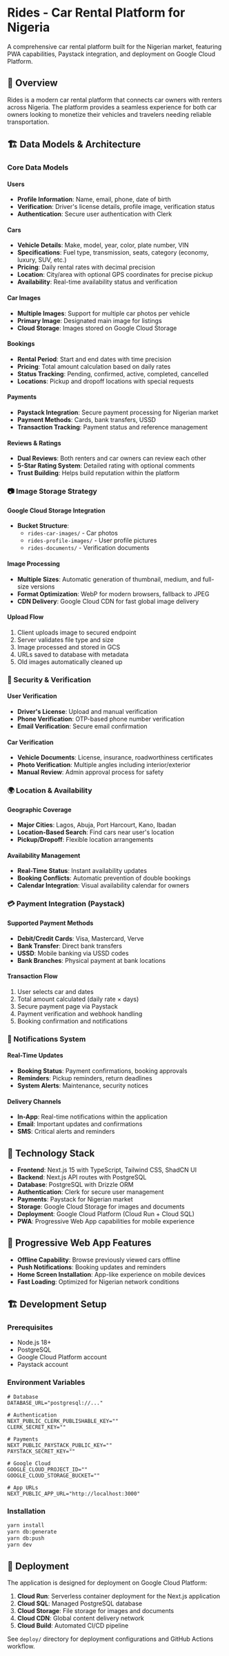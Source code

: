 # Rides - Car Rental Platform for Nigeria

A comprehensive car rental platform built for the Nigerian market, featuring PWA capabilities, Paystack integration, and deployment on Google Cloud Platform.

## 🚗 Overview

Rides is a modern car rental platform that connects car owners with renters across Nigeria. The platform provides a seamless experience for both car owners looking to monetize their vehicles and travelers needing reliable transportation.

## 🏗️ Data Models & Architecture

### Core Data Models

#### Users
- **Profile Information**: Name, email, phone, date of birth
- **Verification**: Driver's license details, profile image, verification status
- **Authentication**: Secure user authentication with Clerk

#### Cars
- **Vehicle Details**: Make, model, year, color, plate number, VIN
- **Specifications**: Fuel type, transmission, seats, category (economy, luxury, SUV, etc.)
- **Pricing**: Daily rental rates with decimal precision
- **Location**: City/area with optional GPS coordinates for precise pickup
- **Availability**: Real-time availability status and verification

#### Car Images
- **Multiple Images**: Support for multiple car photos per vehicle
- **Primary Image**: Designated main image for listings
- **Cloud Storage**: Images stored on Google Cloud Storage

#### Bookings
- **Rental Period**: Start and end dates with time precision
- **Pricing**: Total amount calculation based on daily rates
- **Status Tracking**: Pending, confirmed, active, completed, cancelled
- **Locations**: Pickup and dropoff locations with special requests

#### Payments
- **Paystack Integration**: Secure payment processing for Nigerian market
- **Payment Methods**: Cards, bank transfers, USSD
- **Transaction Tracking**: Payment status and reference management

#### Reviews & Ratings
- **Dual Reviews**: Both renters and car owners can review each other
- **5-Star Rating System**: Detailed rating with optional comments
- **Trust Building**: Helps build reputation within the platform

### 📷 Image Storage Strategy

#### Google Cloud Storage Integration
- **Bucket Structure**:
  - `rides-car-images/` - Car photos
  - `rides-profile-images/` - User profile pictures
  - `rides-documents/` - Verification documents

#### Image Processing
- **Multiple Sizes**: Automatic generation of thumbnail, medium, and full-size versions
- **Format Optimization**: WebP for modern browsers, fallback to JPEG
- **CDN Delivery**: Google Cloud CDN for fast global image delivery

#### Upload Flow
1. Client uploads image to secured endpoint
2. Server validates file type and size
3. Image processed and stored in GCS
4. URLs saved to database with metadata
5. Old images automatically cleaned up

### 🔐 Security & Verification

#### User Verification
- **Driver's License**: Upload and manual verification
- **Phone Verification**: OTP-based phone number verification
- **Email Verification**: Secure email confirmation

#### Car Verification
- **Vehicle Documents**: License, insurance, roadworthiness certificates
- **Photo Verification**: Multiple angles including interior/exterior
- **Manual Review**: Admin approval process for safety

### 🌍 Location & Availability

#### Geographic Coverage
- **Major Cities**: Lagos, Abuja, Port Harcourt, Kano, Ibadan
- **Location-Based Search**: Find cars near user's location
- **Pickup/Dropoff**: Flexible location arrangements

#### Availability Management
- **Real-Time Status**: Instant availability updates
- **Booking Conflicts**: Automatic prevention of double bookings
- **Calendar Integration**: Visual availability calendar for owners

### 💳 Payment Integration (Paystack)

#### Supported Payment Methods
- **Debit/Credit Cards**: Visa, Mastercard, Verve
- **Bank Transfer**: Direct bank transfers
- **USSD**: Mobile banking via USSD codes
- **Bank Branches**: Physical payment at bank locations

#### Transaction Flow
1. User selects car and dates
2. Total amount calculated (daily rate × days)
3. Secure payment page via Paystack
4. Payment verification and webhook handling
5. Booking confirmation and notifications

### 🔔 Notifications System

#### Real-Time Updates
- **Booking Status**: Payment confirmations, booking approvals
- **Reminders**: Pickup reminders, return deadlines
- **System Alerts**: Maintenance, security notices

#### Delivery Channels
- **In-App**: Real-time notifications within the application
- **Email**: Important updates and confirmations
- **SMS**: Critical alerts and reminders

## 🚀 Technology Stack

- **Frontend**: Next.js 15 with TypeScript, Tailwind CSS, ShadCN UI
- **Backend**: Next.js API routes with PostgreSQL
- **Database**: PostgreSQL with Drizzle ORM
- **Authentication**: Clerk for secure user management
- **Payments**: Paystack for Nigerian market
- **Storage**: Google Cloud Storage for images and documents
- **Deployment**: Google Cloud Platform (Cloud Run + Cloud SQL)
- **PWA**: Progressive Web App capabilities for mobile experience

## 📱 Progressive Web App Features

- **Offline Capability**: Browse previously viewed cars offline
- **Push Notifications**: Booking updates and reminders
- **Home Screen Installation**: App-like experience on mobile devices
- **Fast Loading**: Optimized for Nigerian network conditions

## 🏗️ Development Setup

### Prerequisites
- Node.js 18+
- PostgreSQL
- Google Cloud Platform account
- Paystack account

### Environment Variables
```env
# Database
DATABASE_URL="postgresql://..."

# Authentication
NEXT_PUBLIC_CLERK_PUBLISHABLE_KEY=""
CLERK_SECRET_KEY=""

# Payments
NEXT_PUBLIC_PAYSTACK_PUBLIC_KEY=""
PAYSTACK_SECRET_KEY=""

# Google Cloud
GOOGLE_CLOUD_PROJECT_ID=""
GOOGLE_CLOUD_STORAGE_BUCKET=""

# App URLs
NEXT_PUBLIC_APP_URL="http://localhost:3000"
```

### Installation
```bash
yarn install
yarn db:generate
yarn db:push
yarn dev
```

## 🚀 Deployment

The application is designed for deployment on Google Cloud Platform:

1. **Cloud Run**: Serverless container deployment for the Next.js application
2. **Cloud SQL**: Managed PostgreSQL database
3. **Cloud Storage**: File storage for images and documents
4. **Cloud CDN**: Global content delivery network
5. **Cloud Build**: Automated CI/CD pipeline

See `deploy/` directory for deployment configurations and GitHub Actions workflow.